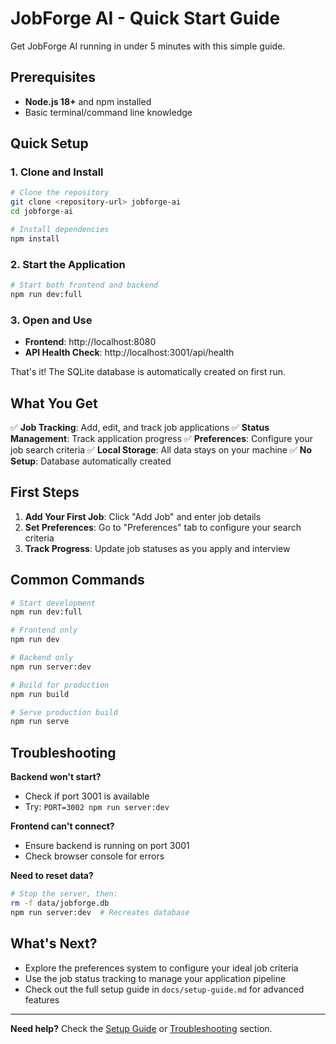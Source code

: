 # JobForge AI - Quick Start Guide

Get JobForge AI running in under 5 minutes with this simple guide.

## Prerequisites

- **Node.js 18+** and npm installed
- Basic terminal/command line knowledge

## Quick Setup

### 1. Clone and Install
```bash
# Clone the repository
git clone <repository-url> jobforge-ai
cd jobforge-ai

# Install dependencies
npm install
```

### 2. Start the Application
```bash
# Start both frontend and backend
npm run dev:full
```

### 3. Open and Use
- **Frontend**: http://localhost:8080
- **API Health Check**: http://localhost:3001/api/health

That's it! The SQLite database is automatically created on first run.

## What You Get

✅ **Job Tracking**: Add, edit, and track job applications
✅ **Status Management**: Track application progress
✅ **Preferences**: Configure your job search criteria
✅ **Local Storage**: All data stays on your machine
✅ **No Setup**: Database automatically created

## First Steps

1. **Add Your First Job**: Click "Add Job" and enter job details
2. **Set Preferences**: Go to "Preferences" tab to configure your search criteria
3. **Track Progress**: Update job statuses as you apply and interview

## Common Commands

```bash
# Start development
npm run dev:full

# Frontend only
npm run dev

# Backend only  
npm run server:dev

# Build for production
npm run build

# Serve production build
npm run serve
```

## Troubleshooting

**Backend won't start?**
- Check if port 3001 is available
- Try: `PORT=3002 npm run server:dev`

**Frontend can't connect?**
- Ensure backend is running on port 3001
- Check browser console for errors

**Need to reset data?**
```bash
# Stop the server, then:
rm -f data/jobforge.db
npm run server:dev  # Recreates database
```

## What's Next?

- Explore the preferences system to configure your ideal job criteria
- Use the job status tracking to manage your application pipeline
- Check out the full setup guide in `docs/setup-guide.md` for advanced features

---

**Need help?** Check the [Setup Guide](setup-guide.md) or [Troubleshooting](setup-guide.md#troubleshooting) section. 